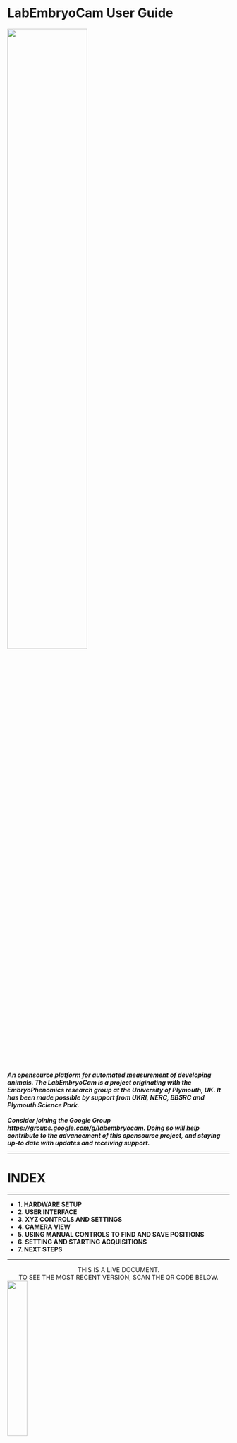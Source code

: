 # LabEmbryoCam User Guide

<img src="assets/LEC_render.png"  width="60%">

#### ***An opensource platform for automated measurement of developing animals. The LabEmbryoCam is a project originating with the EmbryoPhenomics research group at the University of Plymouth, UK. It has been made possible by support from UKRI, NERC, BBSRC and Plymouth Science Park.***






***Consider joining the Google Group https://groups.google.com/g/labembryocam. Doing so will help contribute to the advancement of this opensource project, and staying up-to date with updates and receiving support.***
















-----------------
# INDEX
-----------------
* **1. HARDWARE SETUP**
* **2. USER INTERFACE**
* **3. XYZ CONTROLS AND SETTINGS**
* **4. CAMERA VIEW**
* **5. USING MANUAL CONTROLS TO FIND AND SAVE POSITIONS**
* **6. SETTING AND STARTING ACQUISITIONS**
* **7. NEXT STEPS**

-----------------


<center>THIS IS A LIVE DOCUMENT.</center>



<center>TO SEE THE MOST RECENT VERSION, SCAN THE QR CODE BELOW.</center>



<img src="assets/manual-qr.png"  width="30%">





-----------------
# 1. HARDWARE SETUP
-----------------
The LEC is a versatile multidimensional imaging platform. A broad range of magnifications are possible, using different optical hardware, particularly lenses. 

The distance between the sample and the lens will depend on the magnification and lens characteristics. Similarly, the optimum distance between the sample and the light will depend on the optical hardware, magnification, but also the sample type.

The LEC was initially developed for dark field imaging of developing aquatic embryos. Dark field imaging, in which a black background is achieved via lighting arriving at the sample from an oblique angle, works well for imaging developing embryos.










-----------------
# 2. USER INTERFACE
-----------------

Once you have powered on your system, you can enter the desktop environment of the LEC using the following password: `pi`. Once you have logged in, you can start the LabEmbryoCam (LEC) user interface by double clicking the icon on the desktop or in the Activities panel:

<img src="assets/starting-webserver.png"  width="80%">

A terminal window will automatically open followed by the browser with the webserver (user interface) loaded. We can now proceed with getting the hardware set up for running an experiment. When the LEC user interface first loads, it connects to the various hardware components automatically - give it a few seconds before interacting with it to allow this process to complete.

<img src="assets/global-ui.png"  width="80%">

The LEC user interface is divided into a number of setctions
* A) **Experiment Settings** - for loading a configuration file to repopulate previously used settings.
* B) **Camera View** - for adjusting the camera, streaming the camera feed, and snapping still images.
* C) **XYZ controls and settings** - for homing the XYZ stage, and moving the optics carriage around.
* D) **XYZ Positions** - for populating a list of XYZ positions.
* E) **XYZ View** - for interacting with XYZ positions, and automatically generating positions for wells of multiwell plates.
* F) **Experiment setup** - for configuring and running experiments - either at a single positon, or multiple.
* G) **Experiment Progress** - for monitoring the progress of an experiment.


-----------------
# 3. XYZ CONTROLS AND SETTINGS
-----------------
The first step required in setting up any experiment with the LEC is to home, or 'Set Origin' of the XYZ stage. This is essential to ensure that the correct origin is used when finding and creating positions and without doing this the XYZ stage will not be responsive. 

To home the stage, click the `Set Origin` button in the user interface.

***Before homing the stage, make sure there are no objects that could obstruct the movement of the stage - such as the lens being too high. Also, make sure not to use the app whilst the stage is homing as this could interfere with the process.***

<img src="assets/homing.png"  width="80%">










-----------------
# 4. CAMERA VIEW
-----------------
Camera and lighting settings will need adjusting to suit your experimental system - species, study aim etc.  

Adjusting the camera and lighting settings can simply be achieved using the `Camera View` section of the user interface: 

<img src="assets/cam-setup.png"  width="80%">

Begin by choosing a resolution - 1280 x 720 is a good compromise between speed (i.e. maximum frame rate) and resolution - and clicking 'Update'.

A live stream can be initialised using 'Start/Stop Stream' - and a rotating cursor next to the button will indicate that the camera is running.

Use the live display to ascertain what changes, if any, may be required.

Note that the image you see, is smaller i.e. downsampled to fit on the display and to aid usability. You can Stop the stream and change to 'Desktop' if desired and when the stream is re-enabled a pop-up window will show you what the camera feed looks like at full resolution. 1024 x 768 is the maximum that will fit on the display - but larger resolutions can still be used/viewed, with the window stretching off the visible area of the display.

You can then use the three tabs - LED, Exposure and Frame-rate, to make adjustments as required. However, changes to the camera's - exposure, frame rate, and resolution, should only be made when the 'Start/Stop Stream is deactivated. **Changes are only implemented when clicking 'Update'.**

The following are descriptions for each of the settings in the Camera View.
* **LED**: The percentage brightness of the LED ring light. Note that the lighting can also be adjusted by using the lighting mount up and down, and by screwing/unscrewing the darkfield adapter. The LED will by default go to sleep when not needed during an experiment.
* **Exposure**: The shutter speed at which the camera operates in milliseconds - 20 ms is a good starting point.
* **Frame-rate**: The frame-rate at which videos are captured. Note that for high resolutions, such as 2048x2048, you will need to reduce exposure time below 10ms if you would like to achieve a frame-rate higher than 10-15fps. 
* **Resolution**: Presets for resolution at which images will be captured.

***For changes to the camera settings to take effect you must press the `Update` button at the bottom of the Camera Settings section.***

**Note**
There are two physical adjustable parameters on the lens itself, the iris and the magnification. The upper adjustment ring is for adjusting the magnification and the lower adjustment ring is for adjusting the iris. If you change the magnification, the required distance between the sample in the multiwell plate and the lens will need to be changed as well - higher magnification requires the lens to be closer to the sample, it will also result in a darker image and perhaps even a requirement for more light (either by choosing a longer exposure, increasing the brightness of the LED, or adjusting the physical position of the light). Finally, by opening or closing the iris, the depth of field (i.e. depth of the sample that is in focus) can be adjusted. Typically greater depth of field is very welcome, but it comes at the cost of a darker image. So, a compromise is required and will need to be decided on a case-by-case basis.

Next to the 'Start/Stop Stream' button in the Camera View, is a 'Snap' button. This allows you to capture images dynamically while using the instrument. They are automatically saved in a 'snap-images' folder in the LEC application folder.

Still images are interactive, so you can zoom in and out, and move the image to find an improved view. Before starting the next step, you may wish to start the live video stream, if you haven't already, for easily finding the animals or subjects you wish to record using the LEC.

***If you would like to change the camera settings you must exit the live stream before doing this so that your changes can take effect. Then when you have finished choosing your desired setttings, press the `Update` button before starting the live stream again.***







-----------------
# 5. USING MANUAL CONTROLS TO FIND AND SAVE POSITIONS
-----------------

The manual controls can be used once the stage has finished homing. These can be found in **XYZ controls and settings**:

<img src="assets/xyz-ctrl.png"  width="80%">

The four buttons determine the step size of the movements of the XYZ stage - from 10mm to 0.01mm. Large movements are more easily achieved with a 10 mm step size, whereas smaller movements require a smaller step size. The stage will complete one 'step' for each press of the relevant button.

In conjunction with the camera live video stream, move the stage using the manual controls to move the camera to a desired position. Once you have a position that you want, click the `Current` button in the xyz section to record the current position:

<img src="assets/xyz-all.png"  width="80%">

This will add a position entry into the position list. Note that all columns and rows in the table are editable - so you can give the position a name/label.

You can repeat this step until you have recorded all the positions you want. Once you have completed recording positions, the next step is to enter the parameters for the acquisition before starting the experiment. 

The following are descriptions for each of the controls and components in the XYZ controls and settings section of the user interface:

* **Set Origin**: Press this button to home the stage at startup of the user interface
* **Left group of arrows**: These arrows correspond to moving the stage in the X and Y axis, you can move the stage forward (down arrow), backward (up arrow), left and right, but also diagonally.
* **Right group of arrows**: These arrows move the stage up and down in the Z axis.

The **XYZ View** section will populate with the relative positions of the XYZ positions that you record. If you click the toggle switch **Activate graph** this will mean that positions clicked on in this window will move the stage to that position. This is an effective way of quickly reviewing and adjusting positions.

* **Activate graph**: Enabling this switch will allow you to click on positions on the graph and then the stage will move to the select position. This can be an easy way to double-check all your positions are correct whilst you have a live stream open.

Additionally, the other settings in the **XYZ View** are:
* **Dimension**: Enabling this switch can switch between 2D or 3D view in the position plot, 3D view can be useful for visualising the z axis positions (i.e. seeing the relative heights of different positions).
* **Generate XY**: This enables the automatic creation of the entirety of a multiwell plate's positions. This is deactivated, unless you first create a position (using the **XYZ Positions** section - see below) labelled A1 (corresponding to the top left corner of a multiwell plate. Once this is done, the **Generate XY** will use this position as the basis to create X and Y coordinates for all subsequent wells. 24, 48, 96 and 384 well plates are included.
  

The **XYZ Positions** section enables creation of X, Y and Z position lists:

* **Current**: Press this button to retrieve the coordinates of the current position where the stage is at. A new entry will be added into the position list below where it can be edited further.
* **Replace**: Press this button to replace the coordinates of the selected position with those at the current position of the stage. This can be used to update a position if an animal has moved or gone out of focus. **Note that you must select a position in the position list table via clicking on the circle icon in the second column of the position list for the position you’d like to replace.**
* **Position list table**: Position list where coordinates are recorded. The first column is for removing position entries from the list, simply click the x icon for the position you’d like to remove. The second column is to permit selection of specific position entries for updating their coordinates. Finally, columns X, Y, Z and Label are all editable similar to an excel spreadsheet.


-----------------
# 6. SETTING AND STARTING ACQUISITIONS
-----------------

The acquisition parameters can be found at the bottom of the page of the user interface in the Acquisition section:

<img src="assets/expt-setup.png"  width="60%">

Here are descriptions for each acquisition parameter:
* **Number of positions**: Whether you would like to capture footage for only the current position (‘Single’) or all the XYZ positions you have recorded (‘Multiple’).
* **Number of timepoints**: How many acquisition iterations you would like the system to complete. An iteration consists of capturing footage for the specified positions. Setting the acquisition interval allows us to set this process to complete every X minutes, where X would be the acquisition interval.
* **Acquisition interval**: How long to wait between each timepoint in minutes - you must consider how long it will take for each acquisition to complete, or risk the previous acquisition not finishing before the next starts.
* **Acquisition length**: How long to acquire video for each position, at each timepoint.
* **Driver and Folder selection**: The full file path to the directory where you would like to save video. This should be selected using the Select button and navigating the browser that pops up.
* **Auto light off**: Whether to turn the LED light ring off between timepoints during an acquisition. 

Once you have added in your desired acquisition parameters, you can now start an acquisition using the Start acquisition button.

Progress of the experiment will be shown at the bottom of the user interface in the 'Experiment Progress' section. This enables tracking the progress of an experiment.


<img src="assets/expt-progress.png"  width="100%">




-----------------
# 6. NEXT STEPS
-----------------

After running an experiment you are strongly encouraged to make a backup of your video and ensure you have a good record of the settings, and hardware setup. This should  include an image of a graticule slide captured at the same magnification as used in the experiment - if you intend to make spatial measurements. You can use the 'Snap' function to produce this.  

The analysis of your video will be highly dependant on study species, aims and the scale of the study. We provide a number of workflows, Python packages and guides on the processing and analysis of the types of video dataset produced using the LEC.

https://github.com/EmbryoPhenomics/LabEmbryoCam_V2/tree/main/documentation/processing_video







